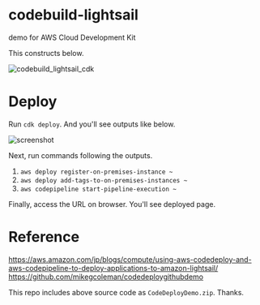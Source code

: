 # codebuild-lightsail

demo for AWS Cloud Development Kit

This constructs below.

![codebuild_lightsail_cdk](https://user-images.githubusercontent.com/50583728/164890057-b58fad1f-826e-4c45-8c60-f1f94019515d.png)

# Deploy

Run `cdk deploy`. And you'll see outputs like below.

![screenshot](https://user-images.githubusercontent.com/50583728/164890060-f178a52a-4c9f-473c-b46c-a3ec707c9590.png)

Next, run commands following the outputs.

1. `aws deploy register-on-premises-instance ~`
1. `aws deploy add-tags-to-on-premises-instances ~`
1. `aws codepipeline start-pipeline-execution ~`

Finally, access the URL on browser. You'll see deployed page.

# Reference
https://aws.amazon.com/jp/blogs/compute/using-aws-codedeploy-and-aws-codepipeline-to-deploy-applications-to-amazon-lightsail/
https://github.com/mikegcoleman/codedeploygithubdemo

This repo includes above source code as `CodeDeployDemo.zip`. Thanks.
